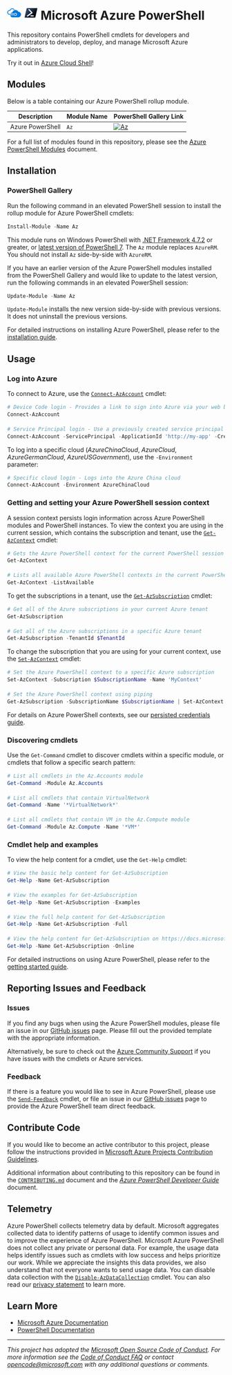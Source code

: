 <meta name="google-site-verification" content="tZgbB2s-hTI0IePQQRCjHqL_Vf0j_XJmehXAHJerrn4" />

# ![AzureIcon] ![PowershellIcon] Microsoft Azure PowerShell

This repository contains PowerShell cmdlets for developers and administrators to develop, deploy, and manage Microsoft Azure applications.

Try it out in [Azure Cloud Shell](https://portal.azure.com/#cloudshell)!

## Modules
Below is a table containing our Azure PowerShell rollup module.

Description       | Module Name  | PowerShell Gallery Link
----------------- | ------------ | -----------------------
Azure PowerShell  | `Az`         | [![Az]][AzGallery]

For a full list of modules found in this repository, please see the [Azure PowerShell Modules][AzurePowerShelModules] document.

## Installation

### PowerShell Gallery

Run the following command in an elevated PowerShell session to install the rollup module for Azure PowerShell cmdlets:

```powershell
Install-Module -Name Az
```

This module runs on Windows PowerShell with [.NET Framework 4.7.2][DotNetFramework] or greater, or [latest version of PowerShell 7][PowerShellCore]. The `Az` module replaces `AzureRM`. You should not install `Az` side-by-side with `AzureRM`.

If you have an earlier version of the Azure PowerShell modules installed from the PowerShell Gallery and would like to update to the latest version, run the following commands in an elevated PowerShell session:

```powershell
Update-Module -Name Az
```

`Update-Module` installs the new version side-by-side with previous versions. It does not uninstall the previous versions.

For detailed instructions on installing Azure PowerShell, please refer to the [installation guide][InstallationGuide].

## Usage

### Log into Azure

To connect to Azure, use the [`Connect-AzAccount`][ConnectAzAccount] cmdlet:

```powershell
# Device Code login - Provides a link to sign into Azure via your web browser
Connect-AzAccount

# Service Principal login - Use a previously created service principal to log in
Connect-AzAccount -ServicePrincipal -ApplicationId 'http://my-app' -Credential $PSCredential -TenantId $TenantId
```

To log into a specific cloud (_AzureChinaCloud_, _AzureCloud_, _AzureGermanCloud_, _AzureUSGovernment_), use the `-Environment` parameter:

```powershell
# Specific cloud login - Logs into the Azure China cloud
Connect-AzAccount -Environment AzureChinaCloud
```

### Getting and setting your Azure PowerShell session context

A session context persists login information across Azure PowerShell modules and PowerShell instances. To view the context you are using in the current session, which contains the subscription and tenant, use the [`Get-AzContext`][GetAzContext] cmdlet:

```powershell
# Gets the Azure PowerShell context for the current PowerShell session
Get-AzContext

# Lists all available Azure PowerShell contexts in the current PowerShell session
Get-AzContext -ListAvailable
```

To get the subscriptions in a tenant, use the [`Get-AzSubscription`][GetAzSubscription] cmdlet:

```powershell
# Get all of the Azure subscriptions in your current Azure tenant
Get-AzSubscription

# Get all of the Azure subscriptions in a specific Azure tenant
Get-AzSubscription -TenantId $TenantId
```

To change the subscription that you are using for your current context, use the [`Set-AzContext`][SetAzContext] cmdlet:

```powershell
# Set the Azure PowerShell context to a specific Azure subscription
Set-AzContext -Subscription $SubscriptionName -Name 'MyContext'

# Set the Azure PowerShell context using piping
Get-AzSubscription -SubscriptionName $SubscriptionName | Set-AzContext -Name 'MyContext'
```

For details on Azure PowerShell contexts, see our [persisted credentials guide][PersistedCredentialsGuide].

### Discovering cmdlets

Use the `Get-Command` cmdlet to discover cmdlets within a specific module, or cmdlets that follow a specific search pattern:

```powershell
# List all cmdlets in the Az.Accounts module
Get-Command -Module Az.Accounts

# List all cmdlets that contain VirtualNetwork
Get-Command -Name '*VirtualNetwork*'

# List all cmdlets that contain VM in the Az.Compute module
Get-Command -Module Az.Compute -Name '*VM*'
```

### Cmdlet help and examples

To view the help content for a cmdlet, use the `Get-Help` cmdlet:

```powershell
# View the basic help content for Get-AzSubscription
Get-Help -Name Get-AzSubscription

# View the examples for Get-AzSubscription
Get-Help -Name Get-AzSubscription -Examples

# View the full help content for Get-AzSubscription
Get-Help -Name Get-AzSubscription -Full

# View the help content for Get-AzSubscription on https://docs.microsoft.com
Get-Help -Name Get-AzSubscription -Online
```

For detailed instructions on using Azure PowerShell, please refer to the [getting started guide][GettingStartedGuide].

## Reporting Issues and Feedback

### Issues

If you find any bugs when using the Azure PowerShell modules, please file an issue in our [GitHub issues][GitHubIssues] page. Please fill out the provided template with the appropriate information.

Alternatively, be sure to check out the [Azure Community Support](https://azure.microsoft.com/en-us/support/community/) if you have issues with the cmdlets or Azure services.

### Feedback

If there is a feature you would like to see in Azure PowerShell, please use the [`Send-Feedback`][SendFeedback] cmdlet, or file an issue in our [GitHub issues][GitHubIssues] page to provide the Azure PowerShell team direct feedback.

## Contribute Code

If you would like to become an active contributor to this project, please follow the instructions provided in [Microsoft Azure Projects Contribution Guidelines][ContributionGuidelines].

Additional information about contributing to this repository can be found in the [`CONTRIBUTING.md`][Contributing] document and the [_Azure PowerShell Developer Guide_][DeveloperGuide] document.

## Telemetry

Azure PowerShell collects telemetry data by default. Microsoft aggregates collected data to identify patterns of usage to identify common issues and to improve the experience of Azure PowerShell. Microsoft Azure PowerShell does not collect any private or personal data.
For example, the usage data helps identify issues such as cmdlets with low success and helps prioritize our work.
While we appreciate the insights this data provides, we also understand that not everyone wants to send usage data. You can disable data collection with the [`Disable-AzDataCollection`](/powershell/module/az.accounts/disable-azdatacollection) cmdlet. You can also read our [privacy statement](https://privacy.microsoft.com/privacystatement) to learn more.

## Learn More

* [Microsoft Azure Documentation][MicrosoftAzureDocs]
* [PowerShell Documentation][PowerShellDocs]

---
_This project has adopted the [Microsoft Open Source Code of Conduct][CodeOfConduct]. For more information see the [Code of Conduct FAQ][CodeOfConductFaq] or contact [opencode@microsoft.com][OpenCodeEmail] with any additional questions or comments._

<!-- References -->

<!-- Local -->
[GitHubIssues]: https://github.com/Azure/azure-powershell/issues

[Contributing]: CONTRIBUTING.md

[AzureIcon]: documentation/images/MicrosoftAzure-32px.png
[PowershellIcon]: documentation/images/MicrosoftPowerShellCore-32px.png
[AzurePowerShelModules]: documentation/azure-powershell-modules.md
[DeveloperGuide]: documentation/development-docs/azure-powershell-developer-guide.md

<!-- External -->
[Az]: https://img.shields.io/powershellgallery/v/Az.svg?style=flat-square&label=Az
[AzGallery]: https://www.powershellgallery.com/packages/Az/

[DotNetFramework]: https://dotnet.microsoft.com/download/dotnet-framework-runtime
[PowerShellCore]: https://github.com/PowerShell/PowerShell/releases/latest

[ContributionGuidelines]: https://opensource.microsoft.com/collaborate/
[CodeOfConduct]: https://opensource.microsoft.com/codeofconduct/
[CodeOfConductFaq]: https://opensource.microsoft.com/codeofconduct/faq/
[OpenCodeEmail]: mailto:opencode@microsoft.com

<!-- Docs -->
[MicrosoftAzureDocs]: https://docs.microsoft.com/en-us/azure/
[PowerShellDocs]: https://docs.microsoft.com/en-us/powershell/

[InstallationGuide]: https://docs.microsoft.com/en-us/powershell/azure/install-az-ps
[GettingStartedGuide]: https://docs.microsoft.com/en-us/powershell/azure/get-started-azureps
[PersistedCredentialsGuide]: https://docs.microsoft.com/en-us/powershell/azure/context-persistence

[ConnectAzAccount]: https://docs.microsoft.com/en-us/powershell/module/az.accounts/connect-azaccount
[GetAzContext]: https://docs.microsoft.com/en-us/powershell/module/az.accounts/get-azcontext
[GetAzSubscription]: https://docs.microsoft.com/en-us/powershell/module/az.accounts/get-azsubscription
[SetAzContext]: https://docs.microsoft.com/en-us/powershell/module/az.accounts/set-azcontext
[SendFeedback]: https://docs.microsoft.com/en-us/powershell/module/az.accounts/send-feedback
